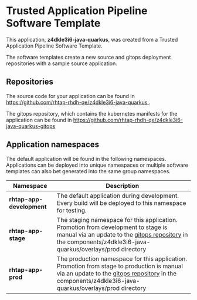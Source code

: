 # Trusted Application Pipeline Software Template

This application, **z4dkle3i6-java-quarkus**, was created from a Trusted Application Pipeline Software Template.

The software templates create a new source and gitops deployment repositories with a sample source application. 

## Repositories

The source code for your application can be found in [https://github.com/rhtap-rhdh-qe/z4dkle3i6-java-quarkus ](https://github.com/rhtap-rhdh-qe/z4dkle3i6-java-quarkus ).
 
The gitops repository, which contains the kubernetes manifests for the application can be found in 
[https://github.com/rhtap-rhdh-qe/z4dkle3i6-java-quarkus-gitops ](https://github.com/rhtap-rhdh-qe/z4dkle3i6-java-quarkus-gitops ) 

## Application namespaces 

The default application will be found in the following namespaces. Applications can be deployed into unique namespaces or multiple software templates can also bet generated into the same group namespaces.  

|  Namespace   |  Description   |  
| -------- | -------- |   
| **rhtap-app-development** | The default application during development. Every build will be deployed to this namespace for testing. | 
| **rhtap-app-stage** | The staging namespace for this application. Promotion from development to stage is manual via an update to the [gitops repository](https://github.com/rhtap-rhdh-qe/z4dkle3i6-java-quarkus-gitops ) in the components/z4dkle3i6-java-quarkus/overlays/prod directory |  
| **rhtap-app-prod** | The production namespace for this application. Promotion from stage to production is manual via an update to the [gitops repository](https://github.com/rhtap-rhdh-qe/z4dkle3i6-java-quarkus-gitops ) in the components/z4dkle3i6-java-quarkus/overlays/prod directory | 
